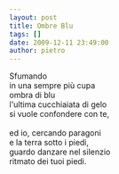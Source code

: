 ```yaml
---
layout: post
title: Ombre Blu
tags: []
date: 2009-12-11 23:49:00
author: pietro
---
```

Sfumando<br/>in una sempre più cupa<br/>ombra di blu<br/>l'ultima cucchiaiata di gelo<br/>si vuole confondere con te,<br/><br/>ed io, cercando paragoni<br/>e la terra sotto i piedi,<br/>guardo danzare nel silenzio<br/>ritmato dei tuoi piedi.
